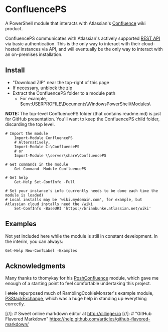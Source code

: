 # ConfluencePS
A PowerShell module that interacts with Atlassian's [Confluence] wiki product.

ConfluencePS communicates with Atlassian's actively supported [REST API] via basic authentication. This is the only way to interact with their cloud-hosted instances via API, and will eventually be the only way to interact with an on-premises installation.

## Install
* "Download ZIP" near the top-right of this page
* If necessary, unblock the zip
* Extract the ConfluencePS folder to a module path
  * For example, $env:USERPROFILE\Documents\WindowsPowerShell\Modules\

**NOTE:** The top-level ConfluencePS folder (that contains readme.md) is just for GitHub presentation. You'll want to keep the ConfluencePS child folder, discarding the top level.

```posh
# Import the module
    Import-Module ConfluencePS
	# Alternatively,
    Import-Module C:\ConfluencePS
	# or
    Import-Module \\server\share\ConfluencePS

# Get commands in the module
    Get-Command -Module ConfluencePS

# Get help
    Get-Help Set-ConfInfo -Full
	
# Set your instance's info (currently needs to be done each time the module is loaded)
# Local installs may be 'wiki.mydomain.com', for example, but Atlassian cloud installs need the /wiki
	Set-ConfInfo -BaseURI 'https://brianbunke.atlassian.net/wiki'
```

## Examples
Not yet included here while the module is still in constant development. In the interim, you can always:
```posh
Get-Help New-ConfLabel -Examples
```

## Acknowledgments
Many thanks to thomykay for his [PoshConfluence] module, which gave me enough of a starting point to feel comfortable undertaking this project.

I ~~stole~~ repurposed much of RamblingCookieMonster's example module, [PSStackExchange], which was a huge help in standing up everything correctly.

  [Confluence]: <https://www.atlassian.com/software/confluence>
  [REST API]: <https://docs.atlassian.com/atlassian-confluence/REST/latest/>
  [PoshConfluence]: <https://github.com/thomykay/PoshConfluence>
  [PSStackExchange]: <https://github.com/RamblingCookieMonster/PSStackExchange>

[//]: # Sweet online markdown editor at http://dillinger.io
[//]: # "GitHub Flavored Markdown" https://help.github.com/articles/github-flavored-markdown/